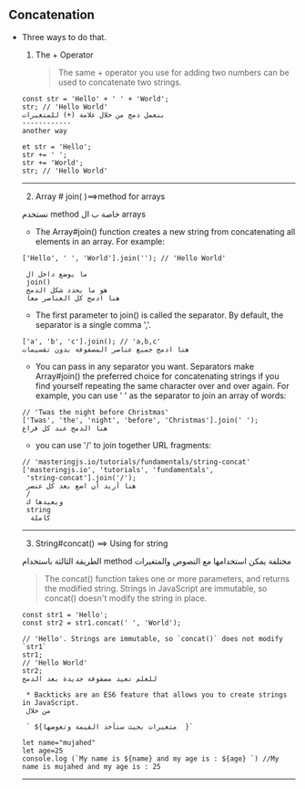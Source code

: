 ## Concatenation

- Three ways to do that.

  1. The + Operator
     > The same + operator you use for adding two numbers can be used to concatenate two strings.

  ```
  const str = 'Hello' + ' ' + 'World';
  str; // 'Hello World'
  بنعمل دمج من خلال علامة (+) للمتغيرات
  ------------
  another way

  et str = 'Hello';
  str += ' ';
  str += 'World';
  str; // 'Hello World'
  ```

  ***

  2.  Array # join( )==>method for arrays

  نستخدم method خاصة ب ال arrays

  - The Array#join() function creates a new string from concatenating all elements in an array. For example:

  ```
  ['Hello', ' ', 'World'].join(''); // 'Hello World'

   ما يوضع داخل ال
   join()
   هو ما يحدد شكل الدمج
   هنا ادمج كل العناصر معا
  ```

  - The first parameter to join() is called the separator. By default, the separator is a single comma ','.

  ```
  ['a', 'b', 'c'].join(); // 'a,b,c'
  هنا ادمج جميع عناصر المصفوفة بدون تقسيمات
  ```

  - You can pass in any separator you want. Separators make Array#join() the preferred choice for concatenating strings if you find yourself repeating the same character over and over again. For example, you can use ' ' as the separator to join an array of words:

  ```
  // 'Twas the night before Christmas'
  ['Twas', 'the', 'night', 'before', 'Christmas'].join(' ');
  هنا الدمج عند كل فراغ
  ```

  - you can use '/' to join together URL fragments:

  ```
  // 'masteringjs.io/tutorials/fundamentals/string-concat'
  ['masteringjs.io', 'tutorials', 'fundamentals',
   'string-concat'].join('/');
   هنا أريد أن اضع بعد كل عنصر
   /
   ويعيدها ك
   string
    كاملة
  ```

  ***

  3.  String#concat() ==> Using for string

  الطريقة الثالثة باستخدام
  method مختلفة
  يمكن استخدامها مع النصوص
  والمتغيرات

  > The concat() function takes one or more parameters, and returns the modified string. Strings in JavaScript are immutable, so concat() doesn't modify the string in place.

  ```
  const str1 = 'Hello';
  const str2 = str1.concat(' ', 'World');

  // 'Hello'. Strings are immutable, so `concat()` does not modify `str1`
  str1;
  // 'Hello World'
  str2;
  للعلم تعيد مصفوفة جديدة بعد الدمج

  ```

       * Backticks are an ES6 feature that allows you to create strings in JavaScript.
       من خلال

       ` ${متغيرات بحيث ستأخذ القيمة وتعوضها  }`

  ```
  let name="mujahed"
  let age=25
  console.log (`My name is ${name} and my age is : ${age} `) //My name is mujahed and my age is : 25
  ```

  ***
